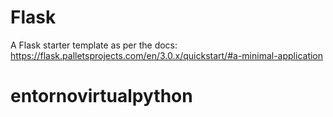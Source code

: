 # Flask

A Flask starter template as per the docs: https://flask.palletsprojects.com/en/3.0.x/quickstart/#a-minimal-application
# entornovirtualpython
